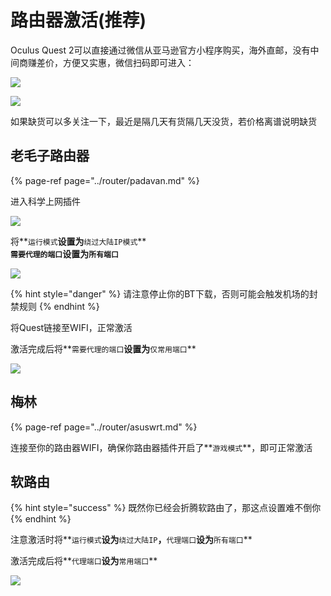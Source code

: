 # 路由器激活\(推荐\)

Oculus Quest 2可以直接通过微信从亚马逊官方小程序购买，海外直邮，没有中间商赚差价，方便又实惠，微信扫码即可进入：

![](https://cdn.jsdelivr.net/gh/EYW-015/Oculus-guide-China/quest/amz64.png)

![](https://cdn.jsdelivr.net/gh/EYW-015/Oculus-guide-China/quest/amz256.png)

如果缺货可以多关注一下，最近是隔几天有货隔几天没货，若价格离谱说明缺货

## 老毛子路由器

{% page-ref page="../router/padavan.md" %}

进入科学上网插件

![](https://cdn.jsdelivr.net/gh/EYW-015/Oculus-guide-China/pdv/pdv2.png)

将**`运行模式`**设置为**`绕过大陆IP模式`**  
**`需要代理的端口`**设置为**`所有端口`**

![](https://cdn.jsdelivr.net/gh/EYW-015/Oculus-guide-China/pdv/pdv3.png)

{% hint style="danger" %}
请注意停止你的BT下载，否则可能会触发机场的封禁规则
{% endhint %}

将Quest链接至WIFI，正常激活

激活完成后将**`需要代理的端口`**设置为**`仅常用端口`**

![](https://cdn.jsdelivr.net/gh/EYW-015/Oculus-guide-China/pdv/pdv4.png)

## 梅林

{% page-ref page="../router/asuswrt.md" %}

连接至你的路由器WIFI，确保你路由器插件开启了**`游戏模式`**，即可正常激活

## 软路由

{% hint style="success" %}
既然你已经会折腾软路由了，那这点设置难不倒你
{% endhint %}

注意激活时将**`运行模式`**设为**`绕过大陆IP`**，**`代理端口`**设为**`所有端口`**

激活完成后将**`代理端口`**设为**`常用端口`**

![](https://cdn.jsdelivr.net/gh/EYW-015/Oculus-guide-China/openwrt/op1.png)

